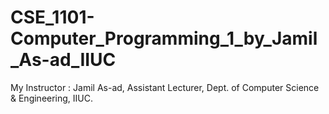 # CSE_1101-Computer_Programming_1_by_Jamil_As-ad_IIUC
My Instructor : Jamil As-ad, Assistant Lecturer, Dept. of Computer Science & Engineering, IIUC.

